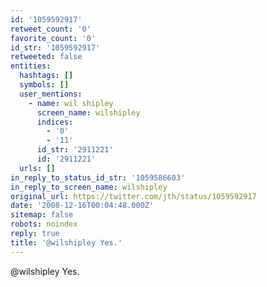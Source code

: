```yaml
---
id: '1059592917'
retweet_count: '0'
favorite_count: '0'
id_str: '1059592917'
retweeted: false
entities:
  hashtags: []
  symbols: []
  user_mentions:
    - name: wil shipley
      screen_name: wilshipley
      indices:
        - '0'
        - '11'
      id_str: '2911221'
      id: '2911221'
  urls: []
in_reply_to_status_id_str: '1059586603'
in_reply_to_screen_name: wilshipley
original_url: https://twitter.com/jth/status/1059592917
date: '2008-12-16T00:04:48.000Z'
sitemap: false
robots: noindex
reply: true
title: '@wilshipley Yes.'
---
```


@wilshipley Yes.